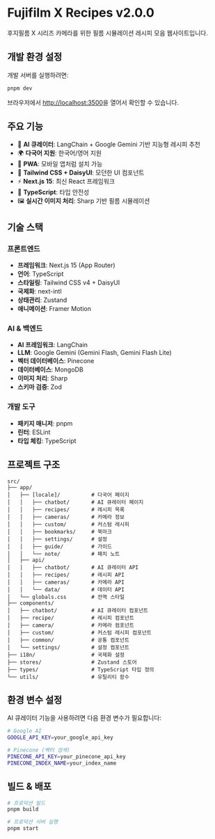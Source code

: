 # Fujifilm X Recipes v2.0.0

후지필름 X 시리즈 카메라를 위한 필름 시뮬레이션 레시피 모음 웹사이트입니다.

## 개발 환경 설정

개발 서버를 실행하려면:

```bash
pnpm dev
```

브라우저에서 [http://localhost:3500](http://localhost:3500)을 열어서 확인할 수 있습니다.

## 주요 기능

- 🤖 **AI 큐레이터**: LangChain + Google Gemini 기반 지능형 레시피 추천
- 🌍 **다국어 지원**: 한국어/영어 지원
- 📱 **PWA**: 모바일 앱처럼 설치 가능
- 🎨 **Tailwind CSS + DaisyUI**: 모던한 UI 컴포넌트
- ⚡ **Next.js 15**: 최신 React 프레임워크
- 🔧 **TypeScript**: 타입 안전성
- 🖼️ **실시간 이미지 처리**: Sharp 기반 필름 시뮬레이션

## 기술 스택

### 프론트엔드

- **프레임워크**: Next.js 15 (App Router)
- **언어**: TypeScript
- **스타일링**: Tailwind CSS v4 + DaisyUI
- **국제화**: next-intl
- **상태관리**: Zustand
- **애니메이션**: Framer Motion

### AI & 백엔드

- **AI 프레임워크**: LangChain
- **LLM**: Google Gemini (Gemini Flash, Gemini Flash Lite)
- **벡터 데이터베이스**: Pinecone
- **데이터베이스**: MongoDB
- **이미지 처리**: Sharp
- **스키마 검증**: Zod

### 개발 도구

- **패키지 매니저**: pnpm
- **린터**: ESLint
- **타입 체킹**: TypeScript

## 프로젝트 구조

```
src/
├── app/
│   ├── [locale]/          # 다국어 페이지
│   │   ├── chatbot/       # AI 큐레이터 페이지
│   │   ├── recipes/       # 레시피 목록
│   │   ├── cameras/       # 카메라 정보
│   │   ├── custom/        # 커스텀 레시피
│   │   ├── bookmarks/     # 북마크
│   │   ├── settings/      # 설정
│   │   ├── guide/         # 가이드
│   │   └── note/          # 패치 노트
│   ├── api/
│   │   ├── chatbot/       # AI 큐레이터 API
│   │   ├── recipes/       # 레시피 API
│   │   ├── cameras/       # 카메라 API
│   │   └── data/          # 데이터 API
│   └── globals.css        # 전역 스타일
├── components/
│   ├── chatbot/           # AI 큐레이터 컴포넌트
│   ├── recipe/            # 레시피 컴포넌트
│   ├── camera/            # 카메라 컴포넌트
│   ├── custom/            # 커스텀 레시피 컴포넌트
│   ├── common/            # 공통 컴포넌트
│   └── settings/          # 설정 컴포넌트
├── i18n/                  # 국제화 설정
├── stores/                # Zustand 스토어
├── types/                 # TypeScript 타입 정의
└── utils/                 # 유틸리티 함수
```

## 환경 변수 설정

AI 큐레이터 기능을 사용하려면 다음 환경 변수가 필요합니다:

```bash
# Google AI
GOOGLE_API_KEY=your_google_api_key

# Pinecone (벡터 검색)
PINECONE_API_KEY=your_pinecone_api_key
PINECONE_INDEX_NAME=your_index_name
```

## 빌드 & 배포

```bash
# 프로덕션 빌드
pnpm build

# 프로덕션 서버 실행
pnpm start
```
